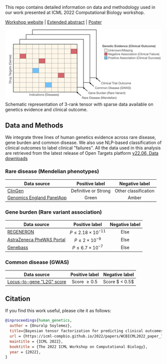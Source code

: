 This repo contains detailed information on data and methodology used in our work presented at ICML 2022 Computational Biology workshop.

[Workshop website](https://icml-compbio.github.io/) | [Extended abstract](https://icml-compbio.github.io/2022/papers/WCBICML2022_paper_73.pdf) | [Poster](docs/icml-2022-poster-camera-ready.pdf)

![Schematic](images/tensor-schema.png)
Schematic representation of 3-rank tensor with sparse data available on genetics evidence and clinical outcome.

## Data and Methods

We integrate three lines of human genetics evidence across rare disease, gene burden and common disease. We also use NLP-based classification of clinical outcomes to label clinical "failures". All the data used in this analysis are retrieved from the latest release of Open Targets platform [v22.06, Data downloads](https://platform.opentargets.org/downloads)

### Rare disease (Mendelian phenotypes)

| Data source                                                                                           |    Positive label    |    Negative label    |
| ----------------------------------------------------------------------------------------------------- | :------------------: | :------------------: |
| [ClinGen](https://platform-docs.opentargets.org/evidence#clingen)                                     | Definitive or Strong | Other classification |
| [Genomics England PanelApp](https://platform-docs.opentargets.org/evidence#genomics-england-panelapp) |        Green         |        Amber         |

### Gene burden (Rare variant association)

| Data source                                                                     |        Positive label         | Negative label |
| ------------------------------------------------------------------------------- | :---------------------------: | :------------: |
| [REGENERON](https://www.nature.com/articles/s41586-021-04103-z)                 | $P\le 2.18 \times {10^{−11}}$ |      Else      |
| [AstraZeneca PheWAS Portal](https://www.nature.com/articles/s41586-021-03855-y) |  $P\le  2 \times {10^{−9}}$   |      Else      |
| [Genebass](https://www.medrxiv.org/content/10.1101/2021.06.19.21259117v4)       | $P\le  6.7 \times {10^{−7}}$  |      Else      |

### Common disease (GWAS)

| Data source                                                                                                                | Positive label  | Negative label |
| -------------------------------------------------------------------------------------------------------------------------- | :-------------: | :------------: |
| [Locus-to-gene "L2G" score](https://genetics-docs.opentargets.org/our-approach/prioritising-causal-genes-at-gwas-loci-l2g) | Score $\ge 0.5$ | Score $ < 0.5$ |

## Citation

If you find this work useful, please cite it as follows:

```bibtex
@inproceedings{human_genetics,
  author = {Onuralp Soylemez},
  title={Bayesian tensor factorization for predicting clinical outcomes using integrated human genetics evidence},
  url = {https://icml-compbio.github.io/2022/papers/WCBICML2022_paper_73.pdf},
  maintitle = {ICML 2022},
  booktitle = {The 2022 ICML Workshop on Computational Biology},
  year = {2022},
}
```
